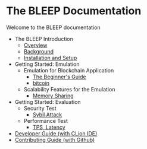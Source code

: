 # The BLEEP Documentation

Welcome to the BLEEP documentation <br>

 * The BLEEP Introduction 
   * [Overview](Intro-Overview.md)
   * [Background](Intro-Background.md)
   * [Installation and Setup](Intro-Installation-and-Setup.md)      
 * Getting Started: Emulation
   * Emulation for Blockchain Application
     * [The Beginner's Guide](Emulation-Guide.md)   
     * [bitcoin](Emulation-bitcoin.md)
   * Scalability Features for the Emulation
     * [Memory Sharing](Emulation-Scalability.md)   
 * Getting Started: Evaluation
   * Security Test
     * [Sybil Attack](Evaluation-Security-Sybil.md)
   * Performance Test    
     * [TPS, Latency](Evaluation-perf-TPS_Latency.md)
 * [Developer Guide (with CLion IDE)](developerGuide.md)
 * [Contributing Guide (with Github)](contributingGuide.md)
